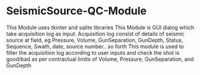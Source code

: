 # SeismicSource-QC-Module
This Module uses tkinter and sqlite libraries
This Module is GUI dialog which take acquisition log as input.
Acquisition log consist of details of seismic source at field, eg Pressure, Volume, GunSeparation, GunDepth, Status, Sequence, Swath, date, source number.. so forth
This module is used to filter the acquisition log according to user inputs and check the shot is good/bad as per contractual limits of Volume, Pressure, GunSeparation, and GunDepth
